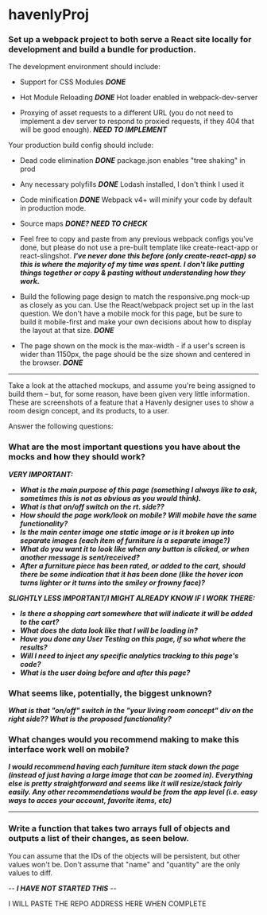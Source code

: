 # havenlyProj
### Set up a webpack project to both serve a React site locally for development and build a bundle for production.

The development environment should include:

* Support for CSS Modules **_DONE_** 

* Hot Module Reloading **_DONE_** Hot loader enabled in webpack-dev-server  

* Proxying of asset requests to a different URL (you do not need to implement a dev server to respond to proxied requests, if they 404 that will be good enough). **_NEED TO IMPLEMENT_**

Your production build config should include:

* Dead code elimination **_DONE_**  package.json enables "tree shaking" in prod  

* Any necessary polyfills **_DONE_**  Lodash installed, I don't think I used it  

* Code minification **_DONE_** Webpack v4+ will minify your code by default in production mode.  

* Source maps **_DONE? NEED TO CHECK_**  

* Feel free to copy and paste from any previous webpack configs you've done, but please do not use a pre-built template like create-react-app or react-slingshot.  **_I've never done this before (only create-react-app) so this is where the majority of my time was spent. I don't like putting things together or copy & pasting without understanding how they work._**


* Build the following page design to match the responsive.png mock-up as closely as you can. Use the React/webpack project set up in the last question. We don't have a mobile mock for this page, but be sure to build it mobile-first and make your own decisions about how to display the layout at that size.  **_DONE_**  

* The page shown on the mock is the max-width - if a user's screen is wider than 1150px, the page should be the size shown and centered in the browser. **_DONE_**

****

Take a look at the attached mockups, and assume you're being assigned to build them – but, for some reason, have been given very little information. These are screenshots of a feature that a Havenly designer uses to show a room design concept, and its products, to a user.

Answer the following questions:

### What are the most important questions you have about the mocks and how they should work?  
**_VERY IMPORTANT:_** 
* **_What is the main purpose of this page (something I always like to ask, sometimes this is not as obvious as you would think)._**      
* **_What is that on/off switch on the rt. side??_**  
* **_How should the page work/look on mobile?  Will mobile have the same functionality?_**   
* **_Is the main center image one static image or is it broken up into separate images (each item of furniture is a separate image?)_**    
* **_What do you want it to look like when any button is clicked, or when another message is sent/received?_**  
* **_After a furniture piece has been rated, or added to the cart, should there be some indication that it has been done (like the hover icon turns lighter or it turns into the smiley or frowny face)?_**  

**_SLIGHTLY LESS IMPORTANT/I MIGHT ALREADY KNOW IF I WORK THERE:_**  
 
* **_Is there a shopping cart somewhere that will indicate it will be added to the cart?_**   
* **_What does the data look like that I will be loading in?_**   
* **_Have you done any User Testing on this page, if so what where the results?_**  
* **_Will I need to inject any specific analytics tracking to this page's code?_**  
* **_What is the user doing before and after this page?_**  

### What seems like, potentially, the biggest unknown?  
**_What is that "on/off" switch in the "your living room concept" div on the right side?? What is the proposed functionality?_**

### What changes would you recommend making to make this interface work well on mobile?
**_I would recommend having each furniture item stack down the page (instead of just having a large image that can be zoomed in). Everything else is pretty straightforward and seems like it will resize/stack fairly easily. Any other recommendations would be from the app level (i.e. easy ways to acces your account, favorite items, etc)_**

****

### Write a function that takes two arrays full of objects and outputs a list of their changes, as seen below.

You can assume that the IDs of the objects will be persistent, but other values won't be. Don't assume that "name" and "quantity" are the only values to diff.

-- **_I HAVE NOT STARTED THIS_** --

I WILL PASTE THE REPO ADDRESS HERE WHEN COMPLETE


